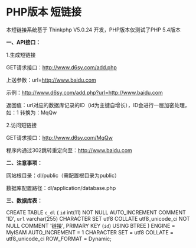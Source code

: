 # PHP版本 短链接


本短链接系统基于  Thinkphp V5.0.24 开发，PHP版本仅测试了PHP 5.4版本

**一、API接口：**

1.生成短链接 

GET请求接口：http://www.d6sy.com/add.php

上送参数：url=http://www.baidu.com

示例：http://www.d6sy.com/add.php?url=http://www.baidu.com



返回值：url对应的数据库记录的ID（id为主键自增长），ID会进行一层加密处理，如：1 转换为：MqQw


2.访问短链接

GET请求接口：http://www.d6sy.com/MqQw

程序内通过302跳转重定向至：http://www.baidu.com


**二、注意事项：**

网站根目录：dl/public（需配置根目录为public）

数据库配置路径：dl/application/database.php

**三、数据库表：**

CREATE TABLE `c_dl`  (
  `id` int(11) NOT NULL AUTO_INCREMENT COMMENT 'ID',
  `url` varchar(255) CHARACTER SET utf8 COLLATE utf8_unicode_ci NOT NULL COMMENT '链接',
  PRIMARY KEY (`id`) USING BTREE
) ENGINE = MyISAM AUTO_INCREMENT = 1 CHARACTER SET = utf8 COLLATE = utf8_unicode_ci ROW_FORMAT = Dynamic;

